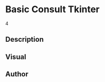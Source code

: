 <h1>Basic Consult Tkinter</h1>4

<h2>Description</h2>
<p></p>

<h2>Visual</h2>
<p></p>

<h2>Author</h2>
<p></p>
